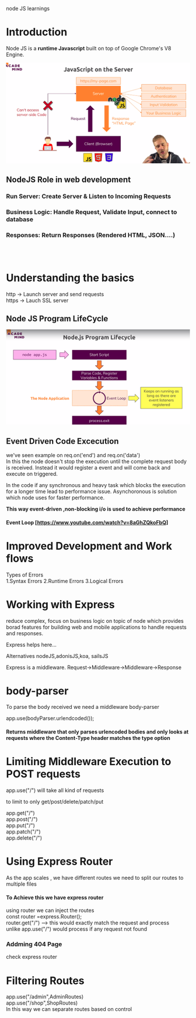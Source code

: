 
node JS learnings

# Introduction 
Node JS is a **runtime Javascript** built on top of Google Chrome's V8 Engine.<br>

![image](/assets/1.png)


## NodeJS Role in web development

### Run Server: Create Server & Listen to Incoming Requests
### Business Logic: Handle Request, Validate Input, connect to database

### Responses: Return Responses (Rendered HTML, JSON....)

<br><br>

# Understanding the basics

http -> Launch server and send requests<br>
https -> Lauch SSL server

## Node JS Program LifeCycle

![image](/assets/2.png)

## Event Driven Code Excecution
we've seen example on req.on('end') and req.on('data')<br>
In this the node doesn't stop the execution until the complete request body is received. Instead it would register a event and will come back and execute on triggered.

In the code if any synchronous and heavy task which blocks the execution for a longer time lead to performance issue. Asynchoronous is solution which node uses for faster performance.

**This way event-driven ,non-blocking  i/o is used to achieve performance**

#### Event Loop [https://www.youtube.com/watch?v=8aGhZQkoFbQ]


# Improved Development and Work flows

Types of Errors
<br>
1.Syntax Errors
2.Runtime Errors
3.Logical Errors

# Working with Express

reduce complex, focus on business logic  on topic of node which provides borad features for building web and mobile applications to handle requests and responses.

Express helps here...

Alternatives nodeJS,adonisJS,koa, sailsJS

Express is a middleware.
Request->Middleware->Middleware->Response


# body-parser
To parse the body received we need a middleware body-parser

app.use(bodyParser.urlendcoded());

#### Returns middleware that only parses urlencoded bodies and only looks at requests where the Content-Type header matches the type option


# Limiting Middleware Execution to POST requests

app.use("/") will take all kind of requests

to limit to only get/post/delete/patch/put<br>

app.get("/")<br>
app.post("/")<br>
app.put("/")<br>
app.patch("/")<br>
app.delete("/")<br>

# Using Express Router

As the app scales , we have different routes
we need to split our routes to multiple files <br>

#### To Achieve this we have express router
using router we can inject the routes<br>
const router =express.Router();<br>
router.get("/") --> this would exactly match the request and process<br>
unlike app.use("/") would process if any request not found<br>

### Addming 404 Page
check express router

# Filtering Routes

app.use("/admin",AdminRoutes) <br>
app.use("/shop",ShopRoutes)<br>
In this way we can separate routes based on control


